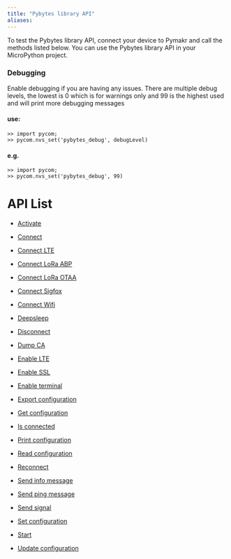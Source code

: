 ```yaml
---
title: "Pybytes library API"
aliases:
---
```


To test the Pybytes library API, connect your device to Pymakr and call the methods listed below.
You can use the Pybytes library API in your MicroPython project.


### Debugging
Enable debugging if you are having any issues.
There are multiple debug levels, the lowest is 0 which is for warnings only and 99 is the highest used and will print more debugging messages

#### use:

```
>> import pycom;
>> pycom.nvs_set('pybytes_debug', debugLevel)
```

#### e.g.
```
>> import pycom;
>> pycom.nvs_set('pybytes_debug', 99)
```    


# API List


* [Activate](activate)

* [Connect](connect)

* [Connect LTE](connect_lte)

* [Connect LoRa ABP](connect_lora_abp)

* [Connect LoRa OTAA](connect_lora_otaa)

* [Connect Sigfox](connect_sigfox)

* [Connect Wifi](connect_wifi)

* [Deepsleep](deepsleep)

* [Disconnect](disconnect)

* [Dump CA](dump_ca)

* [Enable LTE](enable_lte)

* [Enable SSL](enable_ssl)

* [Enable terminal](enable_terminal)

* [Export configuration](export_config)

* [Get configuration](get_config)

* [Is connected](is_connected)

* [Print configuration](print_config)

* [Read configuration](read_config)

* [Reconnect](reconnect)

* [Send info message](send_info_message)

* [Send ping message](send_ping_message)

* [Send signal](send_signal)

* [Set configuration](set_config)

* [Start](start)

* [Update configuration](update_config)
